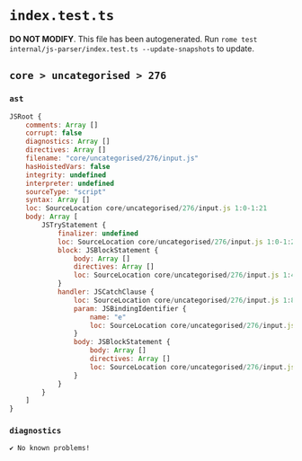 # `index.test.ts`

**DO NOT MODIFY**. This file has been autogenerated. Run `rome test internal/js-parser/index.test.ts --update-snapshots` to update.

## `core > uncategorised > 276`

### `ast`

```javascript
JSRoot {
	comments: Array []
	corrupt: false
	diagnostics: Array []
	directives: Array []
	filename: "core/uncategorised/276/input.js"
	hasHoistedVars: false
	integrity: undefined
	interpreter: undefined
	sourceType: "script"
	syntax: Array []
	loc: SourceLocation core/uncategorised/276/input.js 1:0-1:21
	body: Array [
		JSTryStatement {
			finalizer: undefined
			loc: SourceLocation core/uncategorised/276/input.js 1:0-1:21
			block: JSBlockStatement {
				body: Array []
				directives: Array []
				loc: SourceLocation core/uncategorised/276/input.js 1:4-1:7
			}
			handler: JSCatchClause {
				loc: SourceLocation core/uncategorised/276/input.js 1:8-1:21
				param: JSBindingIdentifier {
					name: "e"
					loc: SourceLocation core/uncategorised/276/input.js 1:15-1:16 (e)
				}
				body: JSBlockStatement {
					body: Array []
					directives: Array []
					loc: SourceLocation core/uncategorised/276/input.js 1:18-1:21
				}
			}
		}
	]
}
```

### `diagnostics`

```
✔ No known problems!

```
